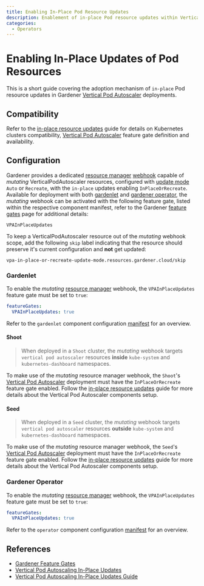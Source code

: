 ```yaml
---
title: Enabling In-Place Pod Resource Updates
description: Enablement of in-place Pod resource updates within Vertical Pod Autoscaler deployments
categories:
  - Operators
---
```


# Enabling In-Place Updates of Pod Resources

This is a short guide covering the adoption mechanism of `in-place` Pod resource updates in Gardener [Vertical Pod Autoscaler](https://github.com/kubernetes/autoscaler) deployments.

## Compatibility

Refer to the [in-place resource updates](./in-place-resource-updates.md) guide for details on Kubernetes clusters compatibility, [Vertical Pod Autoscaler](https://github.com/kubernetes/autoscaler) feature gate definition and availability.

## Configuration

Gardener provides a dedicated [resource manager](../../concepts/resource-manager.md) [webhook](../../concepts/resource-manager.md#webhooks) capable of _mutating_ VerticalPodAutoscaler resources, configured with [update mode](https://github.com/kubernetes/autoscaler/blob/master/vertical-pod-autoscaler/docs/quickstart.md#contents) `Auto` or `Recreate`, with the `in-place` updates enabling `InPlaceOrRecreate`.
Available for deployment with both [gardenlet](../../concepts/gardenlet.md) and [gardener operator](../../concepts/operator.md), the _mutating_ webhook can be activated with the following feature gate, listed within the respective component manifest, refer to the Gardener [feature gates](../../deployment/feature_gates.md) page for additional details:

```
VPAInPlaceUpdates
```

To keep a VerticalPodAutoscaler resource out of the _mutating_ webhook scope, add the following `skip` label indicating that the resource should preserve it's current configuration and __not__ get  updated:

```
vpa-in-place-or-recreate-update-mode.resources.gardener.cloud/skip
```

### Gardenlet

To enable the _mutating_ [resource manager](../../concepts/resource-manager.md) webhook, the `VPAInPlaceUpdates` feature gate must be set to `true`:

```yaml
featureGates:
  VPAInPlaceUpdates: true
```

Refer to the `gardenlet` component configuration [manifest](../../../example/20-componentconfig-gardenlet.yaml) for an overview.

#### Shoot

> When deployed in a `Shoot` cluster, the _mutating_ webhook targets `vertical pod autoscaler` resources __inside__ `kube-system` and `kubernetes-dashboard` namespaces.

To make use of the _mutating_ resource manager webhook, the `Shoot`'s [Vertical Pod Autoscaler](https://github.com/kubernetes/autoscaler) deployment must have the `InPlaceOrRecreate` feature gate enabled. Follow the [in-place resource updates](./in-place-resource-updates.md#shoot) guide for more details about the Vertical Pod Autoscaler components setup.

#### Seed

>  When deployed in a `Seed` cluster, the _mutating_ webhook targets `vertical pod autoscaler` resources __outside__ `kube-system` and `kubernetes-dashboard` namespaces.

To make use of the _mutating_ resource manager webhook, the `Seed`'s [Vertical Pod Autoscaler](https://github.com/kubernetes/autoscaler) deployment must have the `InPlaceOrRecreate` feature gate enabled. Follow the [in-place resource updates](./in-place-resource-updates.md#seed) guide for more details about the Vertical Pod Autoscaler components setup.

### Gardener Operator

To enable the _mutating_ [resource manager](../../concepts/resource-manager.md) webhook, the `VPAInPlaceUpdates` feature gate must be set to `true`:

```yaml
featureGates:
  VPAInPlaceUpdates: true
```

Refer to the `operator` component configuration [manifest](../../../example/operator/10-componentconfig.yaml) for an overview.

## References

- [Gardener Feature Gates](../../deployment/feature_gates.md)
- [Vertical Pod Autoscaling In-Place Updates](https://github.com/kubernetes/autoscaler/blob/master/vertical-pod-autoscaler/docs/features.md#in-place-updates-inplaceorrecreate)
- [Vertical Pod Autoscaling In-Place Updates Guide](./in-place-resource-updates.md)
